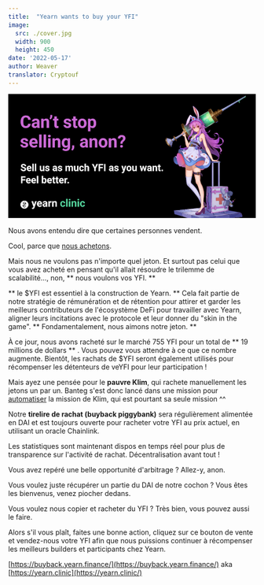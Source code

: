 ```yaml
---
title:  "Yearn wants to buy your YFI"
image:
  src: ./cover.jpg
  width: 900
  height: 450
date: '2022-05-17'
author: Weaver
translator: Cryptouf 
---
```


![](cover.jpg?w=900&h=450)

Nous avons entendu dire que certaines personnes vendent.

Cool, parce que  [nous achetons](https://yearn.clinic/).

Mais nous ne voulons pas n'importe quel jeton. Et surtout pas celui que vous avez acheté en pensant qu'il allait résoudre le trilemme de scalabilité..., non, ** nous voulons vos YFI. **

** le $YFI est essentiel à la construction de Yearn. ** Cela fait partie de notre stratégie de rémunération et de rétention pour attirer et garder les meilleurs contributeurs de l'écosystème DeFi pour travailler avec Yearn, aligner leurs incitations avec le protocole et leur donner du "skin in the game". ** Fondamentalement, nous aimons notre jeton. **

À ce jour, nous avons racheté sur le marché 755 YFI pour un total de ** 19 millions de dollars ** . Vous pouvez vous attendre à ce que ce nombre augmente. Bientôt, les rachats de $YFI seront également utilisés pour récompenser les détenteurs de veYFI pour leur participation !

Mais ayez une pensée pour le **pauvre Klim**, qui rachete manuellement les jetons un par un. Banteg s'est donc lancé dans une mission pour [automatiser](https://github.com/banteg/yfi-buyer) la mission de Klim, qui est pourtant sa seule mission ^^

Notre **tirelire de rachat (buyback piggybank)** sera régulièrement alimentée en DAI et est toujours ouverte pour racheter votre YFI au prix actuel, en utilisant un oracle Chainlink.

Les statistiques sont maintenant dispos en temps réel pour plus de transparence sur l'activité de rachat. Décentralisation avant tout !

Vous avez repéré une belle opportunité d'arbitrage ? Allez-y, anon. 

Vous voulez juste récupérer un partie du DAI de notre cochon ? Vous êtes  les bienvenus, venez piocher dedans.

Vous voulez nous copier et racheter du YFI ? Très bien, vous pouvez aussi le faire.

Alors s'il vous plaît, faites une bonne action, cliquez sur ce bouton de vente et vendez-nous votre YFI afin que nous puissions continuer à récompenser les meilleurs builders et participants chez Yearn.

[https://buyback.yearn.finance/](https://buyback.yearn.finance/)  aka  [https://yearn.clinic](https://yearn.clinic/)
